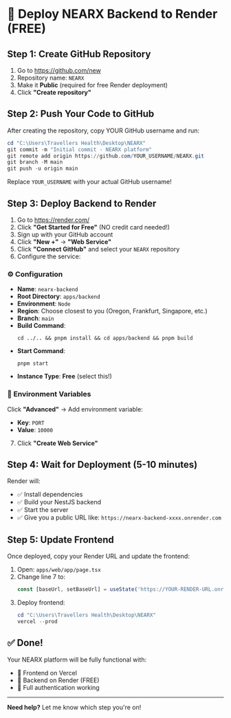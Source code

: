 # 🚀 Deploy NEARX Backend to Render (FREE)

## Step 1: Create GitHub Repository

1. Go to https://github.com/new
2. Repository name: `NEARX`
3. Make it **Public** (required for free Render deployment)
4. Click **"Create repository"**

## Step 2: Push Your Code to GitHub

After creating the repository, copy YOUR GitHub username and run:

```powershell
cd "C:\Users\Travellers Health\Desktop\NEARX"
git commit -m "Initial commit - NEARX platform"
git remote add origin https://github.com/YOUR_USERNAME/NEARX.git
git branch -M main  
git push -u origin main
```

Replace `YOUR_USERNAME` with your actual GitHub username!

## Step 3: Deploy Backend to Render

1. Go to https://render.com/
2. Click **"Get Started for Free"** (NO credit card needed!)
3. Sign up with your GitHub account
4. Click **"New +"** → **"Web Service"**
5. Click **"Connect GitHub"** and select your `NEARX` repository
6. Configure the service:

### ⚙️ Configuration

- **Name**: `nearx-backend`
- **Root Directory**: `apps/backend`
- **Environment**: `Node`
- **Region**: Choose closest to you (Oregon, Frankfurt, Singapore, etc.)
- **Branch**: `main`
- **Build Command**: 
  ```
  cd ../.. && pnpm install && cd apps/backend && pnpm build
  ```
- **Start Command**: 
  ```
  pnpm start
  ```
- **Instance Type**: **Free** (select this!)

### 🔧 Environment Variables

Click **"Advanced"** → Add environment variable:
- **Key**: `PORT`
- **Value**: `10000`

7. Click **"Create Web Service"**

## Step 4: Wait for Deployment (5-10 minutes)

Render will:
- ✅ Install dependencies
- ✅ Build your NestJS backend
- ✅ Start the server
- ✅ Give you a public URL like: `https://nearx-backend-xxxx.onrender.com`

## Step 5: Update Frontend

Once deployed, copy your Render URL and update the frontend:

1. Open: `apps/web/app/page.tsx`
2. Change line 7 to:
   ```typescript
   const [baseUrl, setBaseUrl] = useState('https://YOUR-RENDER-URL.onrender.com/api');
   ```
3. Deploy frontend:
   ```powershell
   cd "C:\Users\Travellers Health\Desktop\NEARX"
   vercel --prod
   ```

## ✅ Done!

Your NEARX platform will be fully functional with:
- 💚 Frontend on Vercel
- 💚 Backend on Render (FREE)
- 💚 Full authentication working

---

**Need help?** Let me know which step you're on!
